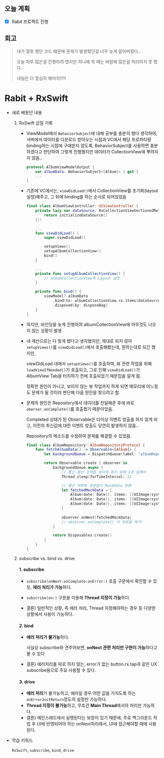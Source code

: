 ## 오늘 계획

- [x] Rabit 프로젝트 진행

## 회고

> 내가 잘못 짰던 코드 떄문에 문제가 발생했던걸 너무 늦게 알아버렸다..
>
> 오늘 하루 많은걸 진행하려 했지만 하나에 목 매는 바람에 많은걸 처리하지 못 했다..
>
> 내일은 더 열심히 해야지!!!!!

# Rabit + RxSwift

- 새로 배웠던 내용

	1. RxSwift 삽질 기록

		- ViewModel에서 `BehaviorSubject`에 대해 공부를 충분히 했다 생각하여, 서버에서 데이터를 다운로드 받아오는 시점과 VC에서 해당 프로퍼티랑 binding하는 시점에 구애받지 않도록, BehaviorSubject를 사용하면 충분하겠다고 판단하여 그렇게 진행했지만 데이터가 CollectionView에 뿌려지지 않음..

			```swift
			protocol AlbumViewModelOutput {
			    var albumData: BehaviorSubject<[Album]> { get }
			    ...
			}
			```

			

		- 기존에 VC에서는, `viewDidLoad()`에서 CollectionView를 초기화(layout 설정)해주고, 그 뒤에 binding을 하는 순서로 되어있었음

			```swift
			final class AlbumViewController: UIViewController {
			    private lazy var dataSource: RxCollectionViewSectionedReloadDataSource<Album> = {
			        return initializeDataSource()
			    }()
			
			    ...
			    func viewDidLoad() {
			        super.viewDidLoad()
			
			        setupViews()
			        setupAlbumCollectionView()
			        bind()
			    }
			
			    ...
			    private func setupAlbumCollectionView() {
			        // albumCollectionView의 Layout 설정
			    }
			
			    private func bind() {
			        viewModel?.albumData
			        	.bind(to: albumCollectionView.rx.items(dataSource: dataSource))
			        	.disposed(by: disposeBag)
			    }
			}
			```

		- 하지만, 바인딩을 늦게 진행하여 albumCollectionView에 아무것도 나오지 않는 상황이 발생

		- 내 계산으로는 다 맞게 됐다고 생각했지만, 제대로 되지 않아 `setupViews()`를 `viewDidLoad()`에서 호출해봤는데, 원하는대로 되긴 했지만,

			viewDidLoad 내에서 `setupViews()`를 호출하여, 뷰 관련 작업을 위해 `loadViewIfNeeded()`가 호출되고, 그로 인해 `viewDidLoad()`가 AlbumView Tab을 터치하기 전에 호출되었기 때문임을 알게 됨.

			정확한 원인이 아니고, 보이지 않는 뷰 작업까지 하게 되면 메모리에 어느정도 문제가 될 것이라 판단해 다음 원인을 찾으려고 함.

		- 문제의 원인은 Repository에서 데이터를 전달해준 후에 바로 `oberser.onComplete()`를 호출했기 때문이었음.

			Completed 상태가 된 Observable은 더이상 이벤트 방출을 하지 않게 되고, 이전의 최신값에 대한 이벤트 방출도 당연히 발생하지 않음..

			Repository의 메소드를 수정하여 문제를 해결할 수 있었음.

			```swift
			final class AlbumRepository: AlbumRepositoryProtocol {
			    func fetchAlbumData() -> Observable<[Album]> {
			        let backgroundQueue = DispatchQueue(label: "albumRepository.queue")
			
			        return Observable.create { observer in
			            backgroundQueue.async {
			                // 통신 중인 것처럼 보이게 하기 위해 2초 딜레이
			                Thread.sleep(forTimeInterval: 2)
			
			                // 통신 여부와 상관없이 MockData 반환
			                let fetchedMockData = [
			                    Album(date: Date(), items: [[UIImage(systemName: "pencil")!.pngData()!, UIImage(systemName: "pencil")!.pngData()!, UIImage(systemName: "pencil")!.pngData()!]]),
			                    Album(date: Date(), items: [[UIImage(systemName: "pencil")!.pngData()!, UIImage(systemName: "pencil")!.pngData()!, UIImage(systemName: "pencil")!.pngData()!, UIImage(systemName: "pencil")!.pngData()!]]),
			                    Album(date: Date(), items: [[UIImage(systemName: "pencil")!.pngData()!]])
			                ]
			               
			                observer.onNext(fetchedMockData)
							// observer.onComplete() 이 부분을 제거!
			            }
			
			            return Disposables.create()
			        }
			    }
			}
			```

	2. subscribe vs. bind vs. drive

		#### 1. subscribe

		- `subscribe(onNext:onComplete:onError:)` 호출 구문에서 확인할 수 있듯, **에러 처리가 가능**하다.
		- `subscribe(on:)` 구문을 이용해 **Thread 지정이 가능**하다.

		- 결론) 일반적인 상황, 즉 에러 처리, Thread 지정해야하는 경우 등 다양한 상황에서 사용이 가능하다.

		

		#### 2. bind

		- **에러 처리가 불가능**하다.

			사실상 subscribe와 견주어보면, **onNext 관련 처리만 구현이 가능**하다고 볼 수 있다

		- 결론) 에러처리를 따로 하지 않는, error가 없는 button.rx.tap과 같은 UX subscribe용으로 주요 사용할 수 있다.

		

		#### 3. drive

		- **에러 처리**가 불가능하고, 에러일 경우 어떤 값을 가지도록 하는 `onErrorJustReturn`정도의 설정만 가능하다.
		- **Thread 지정이 불가능**하고, 무조건 **Main Thread**에서의 처리만 가능하다.
		- 결론) 메인스레드에서 실행된다는 보장이 있기 때문에, 주로 백그라운드 작업 후 UI에 반영되어야 하는 onNext처리에서, UI에 접근해야할 때에 사용된다.

-  학습 키워드

	`RxSwift`, `subscribe`, `bind`, `drive`
